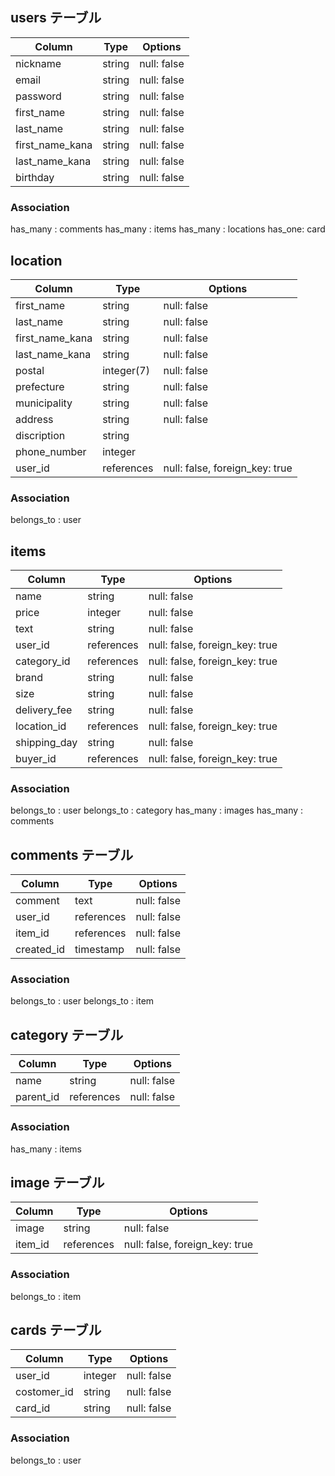 ## users テーブル

| Column         | Type   | Options     |
| -------------- | ------ | ----------- |
| nickname       | string | null: false |
| email          | string | null: false |
| password       | string | null: false |
| first_name     | string | null: false |
| last_name      | string | null: false |
| first_name_kana| string | null: false |
| last_name_kana | string | null: false |
| birthday       | string | null: false |

### Association

has_many : comments
has_many : items
has_many : locations
has_one: card


## location

| Column         | Type       | Options                        |
| -------------- | ---------- | ------------------------------ |
| first_name     | string     | null: false                     |
| last_name      | string     | null: false                    |
| first_name_kana| string     | null: false                    |
| last_name_kana | string     | null: false                    |
| postal         | integer(7) | null: false                    |
| prefecture     | string     | null: false                    |
| municipality   | string     | null: false                    |
| address        | string     | null: false                    |
| discription    | string     |                                |
| phone_number   | integer    |                                |
| user_id        | references | null: false, foreign_key: true |

### Association

belongs_to : user

## items

| Column       | Type       | Options                        |
| ------------ | ---------- | ------------------------------ |
| name         | string     | null: false                    |
| price        | integer    | null: false                    |
| text         | string     | null: false                    |
| user_id      | references | null: false, foreign_key: true |
| category_id  | references | null: false, foreign_key: true |
| brand        | string     | null: false                    |
| size         | string     | null: false                    |
| delivery_fee | string     | null: false                    |
| location_id  | references | null: false, foreign_key: true |
| shipping_day | string     | null: false                    |
| buyer_id     | references | null: false, foreign_key: true |

### Association

belongs_to : user
belongs_to : category
has_many : images
has_many : comments

## comments テーブル

| Column     | Type       | Options     |
| ---------- | ---------- | ----------- |
| comment    | text       | null: false |
| user_id    | references | null: false |
| item_id    | references | null: false |
| created_id | timestamp  | null: false |

### Association

belongs_to : user
belongs_to : item

## category テーブル

| Column    | Type       | Options     |
| --------- | ---------- | ----------- |
| name      | string     | null: false |
| parent_id | references | null: false |

### Association

has_many : items

## image テーブル

| Column | Type   | Options     |
| ------ | ------ | ----------- |
| image  | string | null: false |
| item_id| references | null: false, foreign_key: true |

### Association

belongs_to : item

## cards テーブル

| Column      | Type    | Options     |
| ----------- | ------- | ----------- |
| user_id     | integer | null: false |
| costomer_id | string  | null: false |
| card_id     | string  | null: false |

### Association

belongs_to : user
